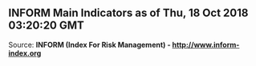 ## INFORM Main Indicators as of Thu, 18 Oct 2018 03:20:20 GMT

Source: **INFORM (Index For Risk Management) - http://www.inform-index.org**
